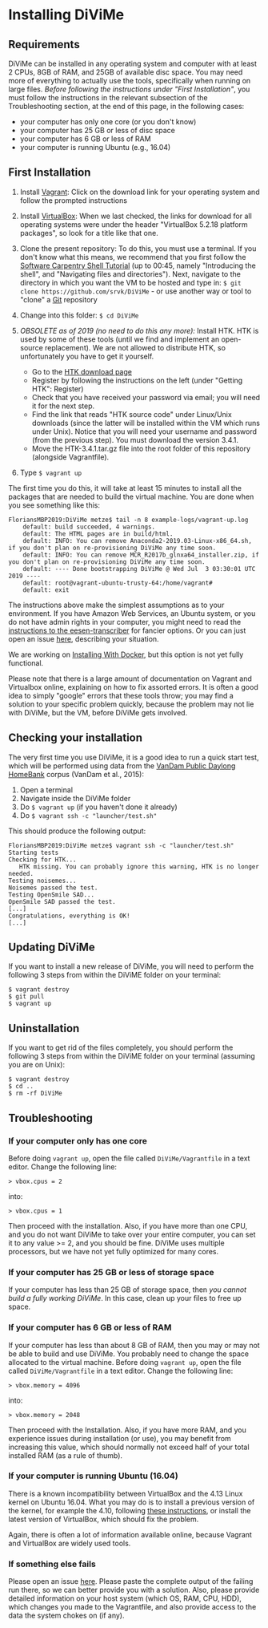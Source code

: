 # Installing DiViMe

## Requirements

DiViMe can be installed in any operating system and computer with at least 2 CPUs, 8GB of RAM, and 25GB of available disc space. You may need more of everything to actually use the tools, specifically when running on large files. *Before following the instructions under "First Installation"*, you must follow the instructions in the relevant subsection of the Troubleshooting section, at the end of this page, in the following cases:

- your computer has only one core (or you don't know)
- your computer has 25 GB or less of disc space
- your computer has 6 GB or less of RAM
- your computer is running Ubuntu (e.g., 16.04)


## First Installation

1. Install [Vagrant](https://www.vagrantup.com/): Click on the download link for your operating system and follow the prompted instructions

2. Install [VirtualBox](https://www.virtualbox.org/wiki/Downloads): When we last checked, the links for download for all operating systems were under the header "VirtualBox 5.2.18 platform packages", so look for a title like that one.

3. Clone the present repository: To do this, you must use a terminal. If you don't know what this means, we recommend that you first follow the [Software Carpentry Shell Tutorial](https://swcarpentry.github.io/shell-novice/) (up to 00:45, namely "Introducing the shell", and "Navigating files and directories"). Next, navigate to the directory in which you want the VM to be hosted and type in: `$ git clone https://github.com/srvk/DiViMe` - or use another way or tool to "clone" a [Git](https://git-scm.com) repository

4. Change into this folder: `$ cd DiViMe`

5. *OBSOLETE as of 2019 (no need to do this any more):* Install HTK. HTK is used by some of these tools (until we find and implement an open-source replacement). We are not allowed to distribute HTK, so unfortunately you have to get it yourself. 

	- Go to the [HTK download page](http://htk.eng.cam.ac.uk/download.shtml)
	- Register by following the instructions on the left (under "Getting HTK": Register)
	- Check that you have received your password via email; you will need it for the next step. 
	- Find the link that reads "HTK source code" under Linux/Unix downloads (since the latter will be installed within the VM which runs under Unix). Notice that you will need your username and password (from the previous step). You must download the version 3.4.1. 
	- Move the HTK-3.4.1.tar.gz file into the root folder of this repository (alongside Vagrantfile).

6. Type `$ vagrant up`

The first time you do this, it will take at least 15 minutes to install all the packages that are needed to build the virtual machine. You are done when you see something like this:

```
FloriansMBP2019:DiViMe metze$ tail -n 8 example-logs/vagrant-up.log 
    default: build succeeded, 4 warnings.
    default: The HTML pages are in build/html.
    default: INFO: You can remove Anaconda2-2019.03-Linux-x86_64.sh, if you don't plan on re-provisioning DiViMe any time soon.
    default: INFO: You can remove MCR_R2017b_glnxa64_installer.zip, if you don't plan on re-provisioning DiViMe any time soon.
    default: ---- Done bootstrapping DiViMe @ Wed Jul  3 03:30:01 UTC 2019 ----
    default: root@vagrant-ubuntu-trusty-64:/home/vagrant# 
    default: exit
```

The instructions above make the simplest assumptions as to your environment. If you have Amazon Web Services, an Ubuntu system, or you do not have admin rights in your computer, you might need to read the [instructions to the eesen-transcriber](https://github.com/srvk/eesen-transcriber/blob/master/INSTALL.md) for fancier options.  Or you can just open an issue [here](https://github.com/srvk/DiViMe/issues), describing your situation.

We are working on [Installing With Docker](https://github.com/srvk/DiViMe/wiki/InstallingWithDocker), but this option is not yet fully functional. 

Please note that there is a large amount of documentation on Vagrant and Virtualbox online, explaining on how to fix assorted errors. It is often a good idea to simply "google" errors that these tools throw; you may find a solution to your specific problem quickly, because the problem may not lie with DiViMe, but the VM, before DiViMe gets involved.

## Checking your installation

The very first time you use DiViMe, it is a good idea to run a quick start test, which will be performed using data from the [VanDam Public Daylong](https://homebank.talkbank.org/access/Public/VanDam-Daylong.html) [HomeBank](homebank.talkbank.org) corpus (VanDam et al., 2015):

1. Open a terminal
2. Navigate inside the DiViMe folder
3. Do `$ vagrant up` (if you haven't done it already)
4. Do `$ vagrant ssh -c "launcher/test.sh"`

This should produce the following output:

```
FloriansMBP2019:DiViMe metze$ vagrant ssh -c "launcher/test.sh"
Starting tests
Checking for HTK...
   HTK missing. You can probably ignore this warning, HTK is no longer needed.
Testing noisemes...
Noisemes passed the test.
Testing OpenSmile SAD...
OpenSmile SAD passed the test.
[...]
Congratulations, everything is OK! 
[...]
```

## Updating DiViMe

If you want to install a new release of DiViMe, you will need to perform the following 3 steps from within the DiViME folder on your terminal:

```
$ vagrant destroy
$ git pull
$ vagrant up
```

## Uninstallation 

If you want to get rid of the files completely, you should perform the following 3 steps from within the DiViME folder on your terminal (assuming you are on Unix):

```
$ vagrant destroy
$ cd ..
$ rm -rf DiViMe
```

## Troubleshooting

### If your computer only has one core

Before doing `vagrant up`, open the file called `DiViMe/Vagrantfile` in a text editor. Change the following line:
```
> vbox.cpus = 2
```
into:
```
> vbox.cpus = 1
```
Then proceed with the installation. Also, if you have more than one CPU, and you do not want DiViMe to take over your entire computer, you can set it to any value >= 2, and you should be fine. DiViMe uses multiple processors, but we have not yet fully optimized for many cores.

### If your computer has 25 GB or less of storage space 

If your computer has less than 25 GB of storage space, then *you cannot build a fully working DiViMe*. In this case, clean up your files to free up space.

### If your computer has 6 GB or less of RAM 

If your computer has less than about 8 GB of RAM, then you may or may not be able to build and use DiViMe. You probably need to change the space allocated to the virtual machine. Before doing `vagrant up`, open the file called `DiViMe/Vagrantfile` in a text editor. Change the following line:
```
> vbox.memory = 4096
```
into:
```
> vbox.memory = 2048
```
Then proceed with the Installation. Also, if you have more RAM, and you experience issues during installation (or use), you may benefit from increasing this value, which should normally not exceed half of your total installed RAM (as a rule of thumb).

### If your computer is running Ubuntu (16.04)

There is a known incompatibility between VirtualBox and the 4.13 Linux kernel on Ubuntu 16.04. What you may do is to install a previous version of the kernel, for example the 4.10, following [these instructions](https://doc.ubuntu-fr.org/kernel#installationSimple), or install the latest version of VirtualBox, which should fix the problem.

Again, there is often a lot of information available online, because Vagrant and VirtualBox are widely used tools.

### If something  else fails

Please open an issue [here](https://github.com/srvk/DiViMe/issues). Please paste the complete output of the failing run there, so we can better provide you with a solution. Also, please provide detailed information on your host system (which OS, RAM, CPU, HDD), which changes you made to the Vagrantfile, and also provide access to the data the system chokes on (if any).
